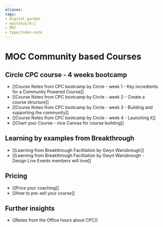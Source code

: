 ```yaml
---
aliases: 
tags: 
- digital_garden
- epstatus/0-🌰
- MOC
- type/index-note
---
```

# MOC Community based Courses

## Circle CPC course - 4 weeks bootcamp
+ [[Course Notes from CPC bootcamp by Circle - week 1 - Key incredients for a Community Powered Course]]
+ [[Course Notes from CPC bootcamp by Circle - week 2 - Create a course structure]]
+ [[Course Notes from CPC bootcamp by Circle - week 3 - Building and supporting the community]]
+ [[Course Notes from CPC bootcamp by Circle - week 4 - Launching it]]
+ [[Chart your Course - nice Canvas for course building]]

## Learning by examples from Breakthrough 
+ [[Learning from Breakthrough Facilitation by Gwyn Wansbrough]]
+ [[Learning from Breakthrough Facilitation by Gwyn Wansbrough - Design Live Events members will love]]

## Pricing
+ [[Price your coaching]]
+ [[How to pre-sell your course]]

## Further insights
+ [[Notes from the Office hours about CPC]]
